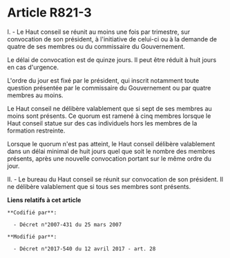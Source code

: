 # Article R821-3

I. - Le Haut conseil se réunit au moins une fois par trimestre, sur convocation de son président, à l'initiative de celui-ci
ou à la demande de quatre de ses membres ou du commissaire du Gouvernement.

Le délai de convocation est de quinze jours. Il peut être réduit à huit jours en cas d'urgence.

L'ordre du jour est fixé par le président, qui inscrit notamment toute question présentée par le commissaire du Gouvernement
ou par quatre membres au moins.

Le Haut conseil ne délibère valablement que si sept de ses membres au moins sont présents. Ce quorum est ramené à cinq
membres lorsque le Haut conseil statue sur des cas individuels hors les membres de la formation restreinte.

Lorsque le quorum n'est pas atteint, le Haut conseil délibère valablement dans un délai minimal de huit jours quel que soit
le nombre des membres présents, après une nouvelle convocation portant sur le même ordre du jour.

II. - Le bureau du Haut conseil se réunit sur convocation de son président. Il ne délibère valablement que si tous ses
membres sont présents.

**Liens relatifs à cet article**

	**Codifié par**:

	  - Décret n°2007-431 du 25 mars 2007

	**Modifié par**:

	  - Décret n°2017-540 du 12 avril 2017 - art. 28
